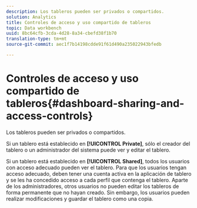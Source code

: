 ```yaml
---
description: Los tableros pueden ser privados o compartidos.
solution: Analytics
title: Controles de acceso y uso compartido de tableros
topic: Data workbench
uuid: 8bc64cfb-3cda-4d28-8a34-cbefd38f1b70
translation-type: tm+mt
source-git-commit: aec1f7b14198cdde91f61d490a235022943bfedb

---
```



# Controles de acceso y uso compartido de tableros{#dashboard-sharing-and-access-controls}

Los tableros pueden ser privados o compartidos.

Si un tablero está establecido en **[!UICONTROL Private]**, sólo el creador del tablero o un administrador del sistema puede ver y editar el tablero.

Si un tablero está establecido en **[!UICONTROL Shared]**, todos los usuarios con acceso adecuado pueden ver el tablero. Para que los usuarios tengan acceso adecuado, deben tener una cuenta activa en la aplicación de tablero y se les ha concedido acceso a cada perfil que contenga el tablero. Aparte de los administradores, otros usuarios no pueden editar los tableros de forma permanente que no hayan creado. Sin embargo, los usuarios pueden realizar modificaciones y guardar el tablero como una copia.
